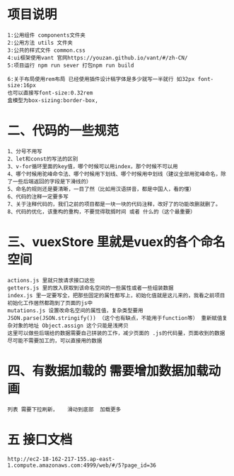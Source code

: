 # 项目说明
    1:公用组件 components文件夹
    2:公用方法 utils 文件夹
    3:公共的样式文件 common.css
    4:ui框架使用vant 官网https://youzan.github.io/vant/#/zh-CN/
    5:项目运行 npm run sever 打包npm run build

    6:关于布局使用rem布局 已经使用插件设计稿字体是多少就写一半就行 如32px font-size:16px
    也可以直接写font-size:0.32rem
    盒模型为box-sizing:border-box,

# 二、代码的一些规范
    1、分号不用写
    2、let和const的写法的区别
    3、v-for循环里面的key值，哪个时候可以用index，那个时候不可以用
    4、哪个时候用驼峰命令法、哪个时候用下划线、哪个时候用中划线（建议全部用驼峰命名，除了一些后端返回的字段是下滑线的）
    5、命名的规则还是要清晰，一目了然（比如用汉语拼音，都是中国人，看的懂）
    6、代码的注释一定要多写
    7、关于注释代码的，我们之前的项目都是一块一块的代码注释，改好了的功能改删就删了。
    8、代码的优化，该重构的重构，不要觉得耽搁时间 或者 什么的（这个最重要）

# 三、vuexStore 里就是vuex的各个命名空间
    actions.js 里就只放请求接口这些
    getters.js 里的放入获取到该命名空间的一些属性或者一些组装数据
    index.js 里一定要写全，把那些固定的属性都写上，初始化值就是这儿来的，我看之前项目初始化工作居然都跑到了页面的js中
    mutations.js 设置改命名空间的属性值，复杂类型要用 JSON.parse(JSON.stringify()) （这个也有缺点，不能用于function等） 重新赋值复杂对象的地址 Object.assign 这个只能是浅拷贝
    这里可以做些后端给的数据需要自己拼装的工作，减少页面的 .js的代码量，页面收到的数据尽可能不需要加工的，可以直接用的数据

# 四、有数据加载的  需要增加数据加载动画
    列表 需要下拉刷新，   滑动到底部  加载更多

# 五 接口文档
```shell
http://ec2-18-162-217-155.ap-east-1.compute.amazonaws.com:4999/web/#/5?page_id=36
```

